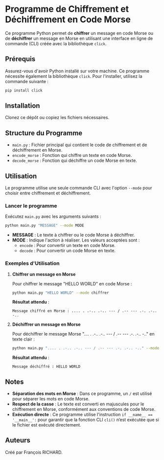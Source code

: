 
# Programme de Chiffrement et Déchiffrement en Code Morse

Ce programme Python permet de **chiffrer** un message en code Morse ou de **déchiffrer** un message en Morse en utilisant une interface en ligne de commande (CLI) créée avec la bibliothèque `click`.

## Prérequis

Assurez-vous d'avoir Python installé sur votre machine. Ce programme nécessite également la bibliothèque `click`. Pour l'installer, utilisez la commande suivante :

```bash
pip install click
```

## Installation

Clonez ce dépôt ou copiez les fichiers nécessaires.

## Structure du Programme

- `main.py` : Fichier principal qui contient le code de chiffrement et de déchiffrement en Morse.
- `encode_morse` : Fonction qui chiffre un texte en code Morse.
- `decode_morse` : Fonction qui déchiffre un code Morse en texte.

## Utilisation

Le programme utilise une seule commande CLI avec l'option `--mode` pour choisir entre chiffrement et déchiffrement. 

### Lancer le programme

Exécutez `main.py` avec les arguments suivants :

```bash
python main.py "MESSAGE" --mode MODE
```

- **MESSAGE** : Le texte à chiffrer ou le code Morse à déchiffrer.
- **MODE** : Indique l'action à réaliser. Les valeurs acceptées sont :
  - `encode` : Pour convertir un texte en code Morse.
  - `decode` : Pour convertir un code Morse en texte.

### Exemples d'Utilisation

1. **Chiffrer un message en Morse**

   Pour chiffrer le message "HELLO WORLD" en code Morse :

   ```bash
   python main.py "HELLO WORLD" --mode chiffrer
   ```

   **Résultat attendu** :

   ```
   Message chiffré en Morse : .... . .-.. .-.. --- / .-- --- .-. .-.. -..
   ```

2. **Déchiffrer un message en Morse**

   Pour déchiffrer le message Morse ".... . .-.. .-.. --- / .-- --- .-. .-.. -.." en texte clair :

   ```bash
   python main.py ".... . .-.. .-.. --- / .-- --- .-. .-.. -.." --mode déchiffrer
   ```

   **Résultat attendu** :

   ```
   Message déchiffré : HELLO WORLD
   ```

## Notes

- **Séparation des mots en Morse** : Dans ce programme, un `/` est utilisé pour séparer les mots en code Morse.
- **Respect de la casse** : Le texte est converti en majuscules pour le chiffrement en Morse, conformément aux conventions de code Morse.
- **Exécution directe** : Ce programme utilise l'instruction `if __name__ == '__main__':` pour garantir que la fonction CLI `cli()` n’est exécutée que si le fichier est exécuté directement.

## Auteurs

Créé par François RICHARD.

